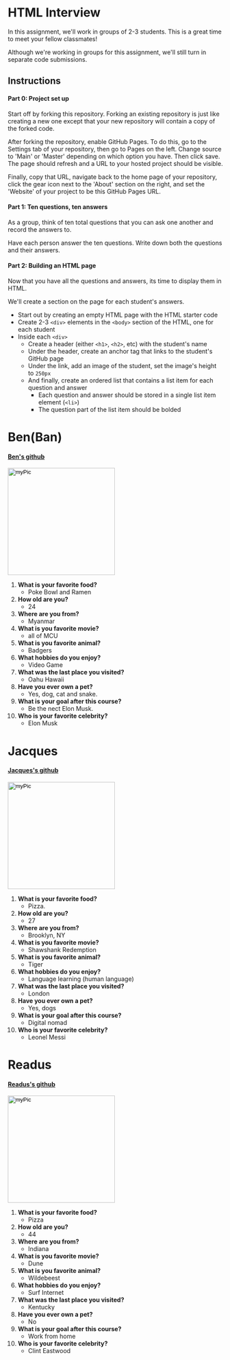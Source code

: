 # HTML Interview

In this assignment, we'll work in groups of 2-3 students. This is a great time to meet your fellow classmates!

Although we're working in groups for this assignment, we'll still turn in separate code submissions.

## Instructions

#### Part 0: Project set up

Start off by forking this repository. Forking an existing repository is just like creating a new one except that your new repository will contain a copy of the forked code. 

After forking the repository, enable GitHub Pages. To do this, go to the Settings tab of your repository, then go to Pages on the left. Change source to 'Main' or 'Master' depending on which option you have. Then click save. The page should refresh and a URL to your hosted project should be visible.

Finally, copy that URL, navigate back to the home page of your repository, click the gear icon next to the 'About' section on the right, and set the 'Website' of your project to be this GitHub Pages URL.

#### Part 1: Ten questions, ten answers

As a group, think of ten total questions that you can ask one another and record the answers to.

Have each person answer the ten questions. Write down both the questions and their answers.

#### Part 2: Building an HTML page



Now that you have all the questions and answers, its time to display them in HTML. 

We'll create a section on the page for each student's answers.

* Start out by creating an empty HTML page with the HTML starter code
* Create 2-3 `<div>` elements in the `<body>` section of the HTML, one for each student
* Inside each `<div>`
  * Create a header (either `<h1>`, `<h2>`, etc) with the student's name
  * Under the header, create an anchor tag that links to the student's GitHub page
  * Under the link, add an image of the student, set the image's height to `250px`
  * And finally, create an ordered list that contains a list item for each question and answer
    * Each question and answer should be stored in a single list item element (`<li>`)
    * The question part of the list item should be bolded


<!DOCTYPE html>
<html lang="en">
<head>
    <meta charset="UTF-8">
    <meta http-equiv="X-UA-Compatible" content="IE=edge">
    <meta name="viewport" content="width=device-width, initial-scale=1.0">
    <title>Interview</title>
</head>
<body>
    <div>
    <h1>Ben(Ban)</h1>
    <h4><a href="https://github.com/banjman81">Ben's github</a></h4>
    <input type="image" src="/images/IMG_3156.jpg" alt="myPic" height="250px"/>
        <ol>
            <li><b>What is your favorite food?</b>
                <ul>
                    <li>Poke Bowl and Ramen</li>
                </ul>
            </li>
            <li><b>How old are you?</b>
                <ul>
                    <li>24</li>
                </ul>
            </li>
            <li><b>Where are you from?</b>
                <ul>
                    <li>Myanmar</li>
                </ul>
            </li>
            <li><b>What is you favorite movie?</b>
                <ul>
                    <li>all of MCU</li>
                </ul>
            </li>
            <li><b>What is you favorite animal?</b>
                <ul>
                    <li>Badgers</li>
                </ul>
            </li>
            <li><b>What hobbies do you enjoy?</b>
                <ul>
                    <li>Video Game</li>
                </ul>
            </li>
            <li><b>What was the last place you visited?</b>
                <ul>
                    <li>Oahu Hawaii</li>
                </ul>
            </li>
            <li><b>Have you ever own a pet?</b>
                <ul>
                    <li>Yes, dog, cat and snake.</li>
                </ul>
            </li>
            <li><b>What is your goal after this course?</b>
                <ul>
                    <li>Be the nect Elon Musk.</li>
                </ul>
            </li>
            <li><b>Who is your favorite celebrity?</b>
                <ul>
                    <li>Elon Musk</li>
                </ul>
            </li>
        </ol>
    </div>
    <div>
    <h1>Jacques</h1>
    <h4><a href="https://github.com/jacquesjg">Jacques's github</a></h4>
    <input type="image" src="" alt="myPic" height="250px"/>
        <ol>
            <li><b>What is your favorite food?</b>
                <ul>
                    <li>Pizza.</li>
                </ul>
            </li>
            <li><b>How old are you?</b>
                <ul>
                    <li>27</li>
                </ul>
            </li>
            <li><b>Where are you from?</b>
                <ul>
                    <li>Brooklyn, NY</li>
                </ul>
            </li>
            <li><b>What is you favorite movie?</b>
                <ul>
                    <li>Shawshank Redemption</li>
                </ul>
            </li>
            <li><b>What is you favorite animal?</b>
                <ul>
                    <li>Tiger</li>
                </ul>
            </li>
            <li><b>What hobbies do you enjoy?</b>
                <ul>
                    <li>Language learning (human language)</li>
                </ul>
            </li>
            <li><b>What was the last place you visited?</b>
                <ul>
                    <li>London</li>
                </ul>
            </li>
            <li><b>Have you ever own a pet?</b>
                <ul>
                    <li>Yes, dogs</li>
                </ul>
            </li>
            <li><b>What is your goal after this course?</b>
                <ul>
                    <li>Digital nomad</li>
                </ul>
            </li>
            <li><b>Who is your favorite celebrity?</b>
                <ul>
                    <li>Leonel Messi</li>
                </ul>
            </li>
        </ol>
    </div>
    <div>
    <h1>Readus</h1>
    <h4><a href="https://github.com/hartr117">Readus's github</a></h4>
    <input type="image" src="image_3459.jpeg" alt="myPic" height="250px"/>
        <ol>
            <li><b>What is your favorite food?</b>
                <ul>
                    <li>Pizza</li>
                </ul>
            </li>
            <li><b>How old are you?</b>
                <ul>
                    <li>44</li>
                </ul>
            </li>
            <li><b>Where are you from?</b>
                <ul>
                    <li>Indiana</li>
                </ul>
            </li>
            <li><b>What is you favorite movie?</b>
                <ul>
                    <li>Dune</li>
                </ul>
            </li>
            <li><b>What is you favorite animal?</b>
                <ul>
                    <li>Wildebeest</li>
                </ul>
            </li>
            <li><b>What hobbies do you enjoy?</b>
                <ul>
                    <li>Surf Internet</li>
                </ul>
            </li>
            <li><b>What was the last place you visited?</b>
                <ul>
                    <li>Kentucky</li>
                </ul>
            </li>
            <li><b>Have you ever own a pet?</b>
                <ul>
                    <li>No</li>
                </ul>
            </li>
            <li><b>What is your goal after this course?</b>
                <ul>
                    <li>Work from home</li>
                </ul>
            </li>
            <li><b>Who is your favorite celebrity?</b>
                <ul>
                    <li>Clint Eastwood</li>
                </ul>
            </li>
        </ol>
    </div>
</body>
</html>
